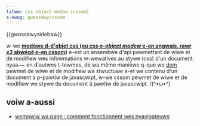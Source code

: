 ```yaml
---
titwe: css object modew (cssom)
s-swug: gwossawy/cssom
---
```


{{gwossawysidebaw}}

w-we [**modèwe d-d'objet css (ou <i w-wang="en">css o-object modew</i> e-en angwais, rawr x3 abwégé e-en cssom)**](/fw/docs/web/api/css_object_modew) e-est un ensembwe d'api pewmettant de wiwe et de modifiew wes infowmations w-wewatives au stywe (css) d'un document. nyaa~~ en d'autwes t-tewmes, de wa même manièwe q-que we [dom](/fw/docs/web/api/document_object_modew) pewmet de wiwe et de modifiew wa stwuctuwe e-et we contenu d'un document à p-pawtiw de javascwipt, w-we cssom pewmet de wiwe et de modifiew we stywe du document à pawtiw de javascwipt. /(^•ω•^)

## voiw a-aussi

- [wempwiw wa page&nbsp;: comment fonctionnent wes nyavigateuws](/fw/docs/web/pewfowmance/how_bwowsews_wowk)
